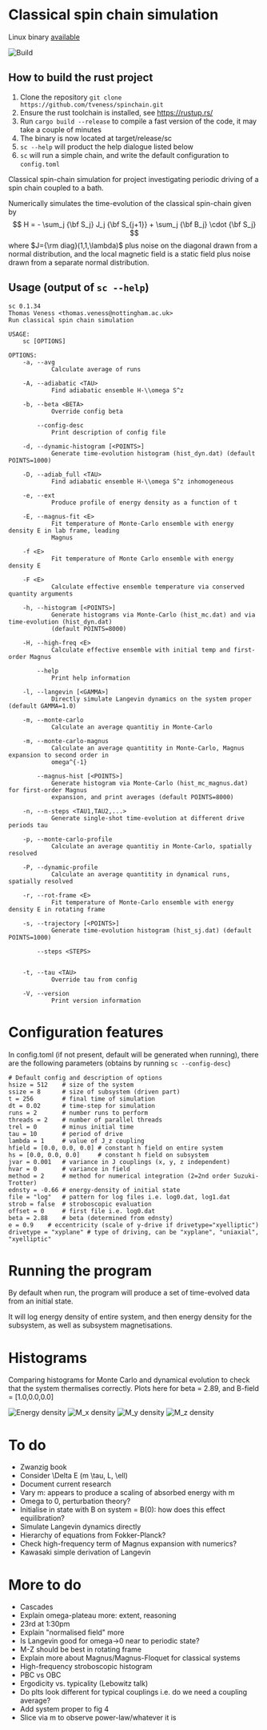 # Classical spin chain simulation

Linux binary [available](https://github.com/tveness/spinchain/releases)

![Build](https://github.com/tveness/spinchain/workflows/build-test/badge.svg)

## How to build the rust project

1. Clone the repository `git clone https://github.com/tveness/spinchain.git`
2. Ensure the rust toolchain is installed, see https://rustup.rs/
3. Run `cargo build --release` to compile a fast version of the code, it may
   take a couple of minutes
4. The binary is now located at target/release/sc
5. `sc --help` will product the help dialogue listed below
6. `sc` will run a simple chain, and write the default configuration to `config.toml`



Classical spin-chain simulation for project investigating periodic driving of a
spin chain coupled to a bath.

Numerically simulates the time-evolution of the classical spin-chain given by
$$
H = - \sum_j  {\bf S_j} J_j {\bf S_{j+1}} + \sum_j {\bf B_j} \cdot {\bf S_j}
$$
where $J={\rm diag}(1,1,\lambda)$ plus noise on the diagonal drawn from a
normal distribution, and the local magnetic field is a static field plus noise
drawn from a separate normal distribution.

## Usage (output of `sc --help`)
```
sc 0.1.34
Thomas Veness <thomas.veness@nottingham.ac.uk>
Run classical spin chain simulation

USAGE:
    sc [OPTIONS]

OPTIONS:
    -a, --avg
            Calculate average of runs

    -A, --adiabatic <TAU>
            Find adiabatic ensemble H-\\omega S^z

    -b, --beta <BETA>
            Override config beta

        --config-desc
            Print description of config file

    -d, --dynamic-histogram [<POINTS>]
            Generate time-evolution histogram (hist_dyn.dat) (default POINTS=1000)

    -D, --adiab_full <TAU>
            Find adiabatic ensemble H-\\omega S^z inhomogeneous

    -e, --ext
            Produce profile of energy density as a function of t

    -E, --magnus-fit <E>
            Fit temperature of Monte-Carlo ensemble with energy density E in lab frame, leading
            Magnus

    -f <E>
            Fit temperature of Monte Carlo ensemble with energy density E

    -F <E>
            Calculate effective ensemble temperature via conserved quantity arguments

    -h, --histogram [<POINTS>]
            Generate histograms via Monte-Carlo (hist_mc.dat) and via time-evolution (hist_dyn.dat)
            (default POINTS=8000)

    -H, --high-freq <E>
            Calculate effective ensemble with initial temp and first-order Magnus

        --help
            Print help information

    -l, --langevin [<GAMMA>]
            Directly simulate Langevin dynamics on the system proper (default GAMMA=1.0)

    -m, --monte-carlo
            Calculate an average quantitiy in Monte-Carlo

    -m, --monte-carlo-magnus
            Calculate an average quantitity in Monte-Carlo, Magnus expansion to second order in
            omega^{-1}

        --magnus-hist [<POINTS>]
            Generate histogram via Monte-Carlo (hist_mc_magnus.dat) for first-order Magnus
            expansion, and print averages (default POINTS=8000)

    -n, --n-steps <TAU1,TAU2,...>
            Generate single-shot time-evolution at different drive periods tau

    -p, --monte-carlo-profile
            Calculate an average quantitiy in Monte-Carlo, spatially resolved

    -P, --dynamic-profile
            Calculate an average quantitity in dynamical runs, spatially resolved

    -r, --rot-frame <E>
            Fit temperature of Monte-Carlo ensemble with energy density E in rotating frame

    -s, --trajectory [<POINTS>]
            Generate time-evolution histogram (hist_sj.dat) (default POINTS=1000)

        --steps <STEPS>
            

    -t, --tau <TAU>
            Override tau from config

    -V, --version
            Print version information
```



# Configuration features

In config.toml (if not present, default will be generated when running), there
are the following parameters  (obtains by running `sc --config-desc`)
```
# Default config and description of options
hsize = 512    # size of the system
ssize = 8      # size of subsystem (driven part)
t = 256        # final time of simulation
dt = 0.02      # time-step for simulation
runs = 2       # number runs to perform
threads = 2    # number of parallel threads
trel = 0       # minus initial time
tau = 10       # period of drive
lambda = 1     # value of J_z coupling
hfield = [0.0, 0.0, 0.0] # constant h field on entire system
hs = [0.0, 0.0, 0.0]     # constant h field on subsystem
jvar = 0.001   # variance in J couplings (x, y, z independent)
hvar = 0       # variance in field
method = 2     # method for numerical integration (2=2nd order Suzuki-Trotter)
ednsty = -0.66 # energy-density of initial state
file = "log"   # pattern for log files i.e. log0.dat, log1.dat
strob = false  # stroboscopic evaluation
offset = 0     # first file i.e. log0.dat
beta = 2.88    # beta (determined from ednsty)
e = 0.9    # eccentricity (scale of y-drive if drivetype="xyelliptic")
drivetype = "xyplane" # type of driving, can be "xyplane", "uniaxial", "xyelliptic" 

```

# Running the program

By default when run, the program will produce a set of time-evolved data from
an initial state.

It will log energy density of entire system, and then energy density for the
subsystem, as well as subsystem magnetisations.

# Histograms

Comparing histograms for Monte Carlo and dynamical evolution to check that the system thermalises correctly.
Plots here for beta = 2.89, and B-field = [1.0,0.0,0.0]

![Energy density](examples/hist_e.png)
![M_x density](examples/hist_mx.png)
![M_y density](examples/hist_my.png)
![M_z density](examples/hist_mz.png)


# To do

* Zwanzig book
* Consider \Delta E (m \tau, L, \ell)
* Document current research
* Vary m: appears to produce a scaling of absorbed energy with m
* Omega to 0, perturbation theory?
* Initialise in state with B on system = B(0): how does this effect equilibration?
* Simulate Langevin dynamics directly
* Hierarchy of equations from Fokker-Planck?
* Check high-frequency term of Magnus expansion with numerics?
* Kawasaki simple derivation of Langevin

# More to do

* Cascades
* Explain omega-plateau more: extent, reasoning
* 23rd at 1:30pm
* Explain "normalised field" more
* Is Langevin good for omega->0 near to periodic state?
* M-Z should be best in rotating frame
* Explain more about Magnus/Magnus-Floquet for classical systems
* High-frequency stroboscopic histogram
* PBC vs OBC
* Ergodicity vs. typicality (Lebowitz talk)
* Do plts look different for typical couplings i.e. do we need a coupling average?
* Add system proper to fig 4
* Slice via m to observe power-law/whatever it is


